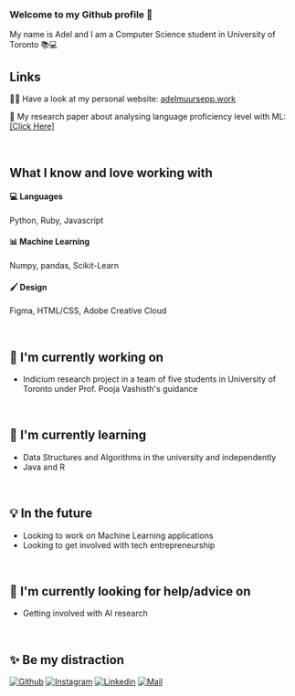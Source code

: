### Welcome to my Github profile 👋

My name is Adel and I am a Computer Science student in University of Toronto 📚💻



## Links
👩‍💻 Have a look at my personal website: [adelmuursepp.work](https://adelmuursepp.work/)

📖 My research paper about analysing language proficiency level with ML: [[Click Here]](https://adelmuursepp.work/ml-research-paper.html)


<br/>

## What I know and love working with

#### 💻 Languages
Python, Ruby, Javascript

#### 📊 Machine Learning
Numpy, pandas, Scikit-Learn

#### 🖌 Design
Figma, HTML/CSS, Adobe Creative Cloud

<br/>

## 🔭 I'm currently working on 
- Indicium research project in a team of five students in University of Toronto under Prof. Pooja Vashisth's guidance

<br/>

## 🌱 I'm currently learning
- Data Structures and Algorithms in the university and independently
- Java and R

<br/>

## 💡 In the future
- Looking to work on Machine Learning applications
- Looking to get involved with tech entrepreneurship

<br/>

## 🤔 I'm currently looking for help/advice on 
- Getting involved with AI research 

<br/>

## ✨ Be my distraction
[![Github](https://img.shields.io/github/followers/adelmuursepp?label=Follow&style=social)](https://github.com/adelmuursepp) 
[![Instagram](https://img.shields.io/badge/-@adel.muursepp-red?style=flat-square&logo=instagram&logoColor=white&link=https://www.instagram.com/adel.muursepp/)](https://www.instagram.com/adel.muursepp/)
[![Linkedin](https://img.shields.io/badge/-Adel%20Muursepp-blue?style=flat-square&logo=linkedin&logoColor=white&link=https://www.linkedin.com/in/adel-muursepp/)](https://www.linkedin.com/in/adel-muursepp/)
[![Mail](https://img.shields.io/badge/-adel.muursepp@gmail.com-gray?style=flat-square&logo=gmail&logoColor=red&link=https://www.linkedin.com/in/adel-muursepp/)](mailto:adel.muursepp@gmail.com)


